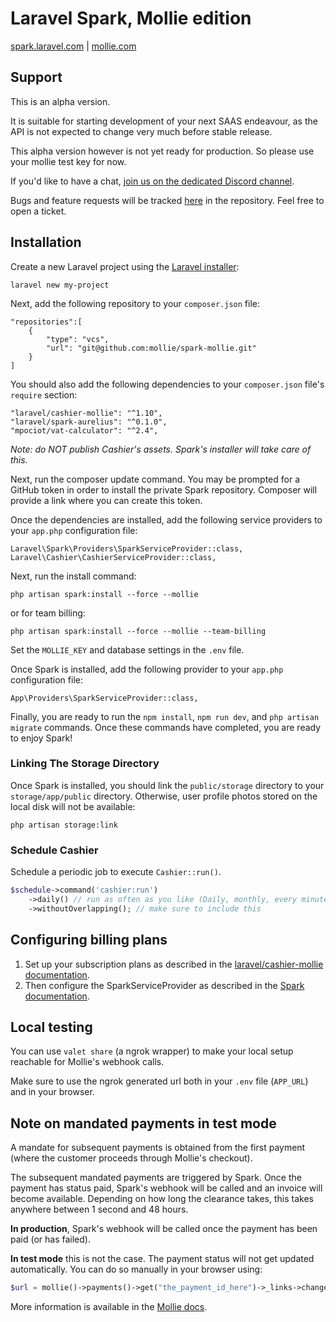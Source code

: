 # Laravel Spark, Mollie edition

[spark.laravel.com](https://spark.laravel.com) | [mollie.com](https://www.mollie.com)

## Support

This is an alpha version.

It is suitable for starting development of your next SAAS endeavour, as the API is not expected to change very much
before stable release.

This alpha version however is not yet ready for production. So please use your mollie test key for now.

If you'd like to have a chat, [join us on the dedicated Discord channel](https://discord.gg/tnTvNmS).

Bugs and feature requests will be tracked [here](https://github.com/mollie/spark-mollie/issues) in the repository.
Feel free to open a ticket.

## Installation

Create a new Laravel project using the [Laravel installer](https://laravel.com/docs/installation):

    laravel new my-project

Next, add the following repository to your `composer.json` file:

    "repositories":[
        {
            "type": "vcs",
            "url": "git@github.com:mollie/spark-mollie.git"
        }
    ]

You should also add the following dependencies to your `composer.json` file's `require` section:

    "laravel/cashier-mollie": "^1.10",
    "laravel/spark-aurelius": "^0.1.0",
    "mpociot/vat-calculator": "^2.4",

*Note: do NOT publish Cashier's assets. Spark's installer will take care of this.*

Next, run the composer update command. You may be prompted for a GitHub token in order to install the private Spark
repository. Composer will provide a link where you can create this token.

Once the dependencies are installed, add the following service providers to your `app.php` configuration file:

    Laravel\Spark\Providers\SparkServiceProvider::class,
    Laravel\Cashier\CashierServiceProvider::class,

Next, run the install command:

    php artisan spark:install --force --mollie

or for team billing:

    php artisan spark:install --force --mollie --team-billing

Set the `MOLLIE_KEY` and database settings in the `.env` file. 

Once Spark is installed, add the following provider to your `app.php` configuration file:

    App\Providers\SparkServiceProvider::class,

Finally, you are ready to run the `npm install`, `npm run dev`, and `php artisan migrate` commands.
Once these commands have completed, you are ready to enjoy Spark!

### Linking The Storage Directory

Once Spark is installed, you should link the `public/storage` directory to your `storage/app/public` directory.
Otherwise, user profile photos stored on the local disk will not be available:

    php artisan storage:link
    
### Schedule Cashier

Schedule a periodic job to execute `Cashier::run()`.
   
```php
$schedule->command('cashier:run')
    ->daily() // run as often as you like (Daily, monthly, every minute, ...)
    ->withoutOverlapping(); // make sure to include this
```

## Configuring billing plans

1. Set up your subscription plans as described in the
[laravel/cashier-mollie documentation](https://github.com/laravel/cashier-mollie).
2. Then configure the SparkServiceProvider as described in the
[Spark documentation](https://spark.laravel.com/docs/9.0/billing).

## Local testing

You can use `valet share` (a ngrok wrapper) to make your local setup reachable for Mollie's webhook calls.

Make sure to use the ngrok generated url both in your `.env` file (`APP_URL`) and in your browser.

## Note on mandated payments in test mode

A mandate for subsequent payments is obtained from the first payment (where the customer proceeds through Mollie's checkout).

The subsequent mandated payments are triggered by Spark. Once the payment has status paid, Spark's webhook will be called and an invoice will become available. Depending on how long the clearance takes, this takes anywhere between 1 second and 48 hours.

**In production**, Spark's webhook will be called once the payment has been paid (or has failed).

**In test mode** this is not the case. The payment status will not get updated automatically. You can do so manually in your browser using:

```php
$url = mollie()->payments()->get("the_payment_id_here")->_links->changePaymentState->href;
```

More information is available in the [Mollie docs](https://docs.mollie.com/guides/testing).
